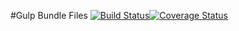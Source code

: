 #Gulp Bundle Files [![Build Status](https://travis-ci.org/m4l1c3/gulp-bundle-files.png)](https://travis-ci.org/m4l1c3/gulp-bundle-files)[![Coverage Status](https://coveralls.io/repos/github/m4l1c3/gulp-bundle-files/badge.svg?branch=master)](https://coveralls.io/github/m4l1c3/gulp-bundle-files?branch=master)
